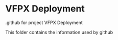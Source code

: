 # VFPX Deployment

.github for project VFPX Deployment

This folder contains the information used by github